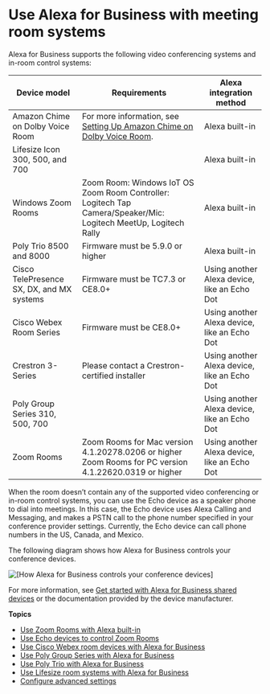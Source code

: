 # Use Alexa for Business with meeting room systems<a name="room-systems"></a>

Alexa for Business supports the following video conferencing systems and in\-room control systems:


| Device model | Requirements | Alexa integration method | 
| --- | --- | --- | 
| Amazon Chime on Dolby Voice Room | For more information, see [Setting Up Amazon Chime on Dolby Voice Room](https://docs.aws.amazon.com/chime/latest/ag/setup-dolby.html)\. | Alexa built\-in | 
| Lifesize Icon 300, 500, and 700 |  | Alexa built\-in | 
| Windows Zoom Rooms |  Zoom Room: Windows IoT OS Zoom Room Controller: Logitech Tap Camera/Speaker/Mic: Logitech MeetUp, Logitech Rally  | Alexa built\-in | 
| Poly Trio 8500 and 8000 | Firmware must be 5\.9\.0 or higher | Alexa built\-in | 
| Cisco TelePresence SX, DX, and MX systems | Firmware must be TC7\.3 or CE8\.0\+ | Using another Alexa device, like an Echo Dot | 
| Cisco Webex Room Series | Firmware must be CE8\.0\+ | Using another Alexa device, like an Echo Dot | 
| Crestron 3\-Series | Please contact a Crestron\-certified installer | Using another Alexa device, like an Echo Dot | 
| Poly Group Series 310, 500, 700 |  | Using another Alexa device, like an Echo Dot | 
| Zoom Rooms |  Zoom Rooms for Mac version 4\.1\.20278\.0206 or higher Zoom Rooms for PC version 4\.1\.22620\.0319 or higher  | Using another Alexa device, like an Echo Dot | 

When the room doesn’t contain any of the supported video conferencing or in\-room control systems, you can use the Echo device as a speaker phone to dial into meetings\. In this case, the Echo device uses Alexa Calling and Messaging, and makes a PSTN call to the phone number specified in your conference provider settings\. Currently, the Echo device can call phone numbers in the US, Canada, and Mexico\.

The following diagram shows how Alexa for Business controls your conference devices\. 



![\[How Alexa for Business controls your conference devices\]](http://docs.aws.amazon.com/a4b/latest/ag/images/control-conference-devices-NEW.png)

For more information, see [Get started with Alexa for Business shared devices](getting-started.md) or the documentation provided by the device manufacturer\. 

**Topics**
+ [Use Zoom Rooms with Alexa built\-in](zoom-rooms.md)
+ [Use Echo devices to control Zoom Rooms](use-zoom.md)
+ [Use Cisco Webex room devices with Alexa for Business](using-cisco.md)
+ [Use Poly Group Series with Alexa for Business](using-poly.md)
+ [Use Poly Trio with Alexa for Business](using-poly-trio.md)
+ [Use Lifesize room systems with Alexa for Business](lifesize.md)
+ [Configure advanced settings](zoom-advanced-settings.md)